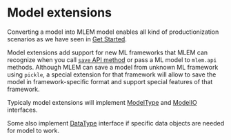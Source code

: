 # Model extensions

Converting a model into MLEM model enables all kind of productionization
scenarios as we have seen in [Get Started](/doc/get-started).

Model extensions add support for new ML frameworks that MLEM can recognize when
you call [`save` API method](/doc/api-reference/save) or pass a ML model to
`mlem.api` methods. Although MLEM can save a model from unknown ML framework
using `pickle`, a special extension for that framework will allow to save the
model in framework-specific format and support special features of that
framework.

Typicaly model extensions will implement
[ModelType](/doc/object-reference/mlem-abcs#modeltype) and
[ModelIO](/doc/object-reference/mlem-abcs#modelio) interfaces.

Some also implement [DataType](/doc/object-reference/mlem-abcs#datatype)
interface if specific data objects are needed for model to work.
